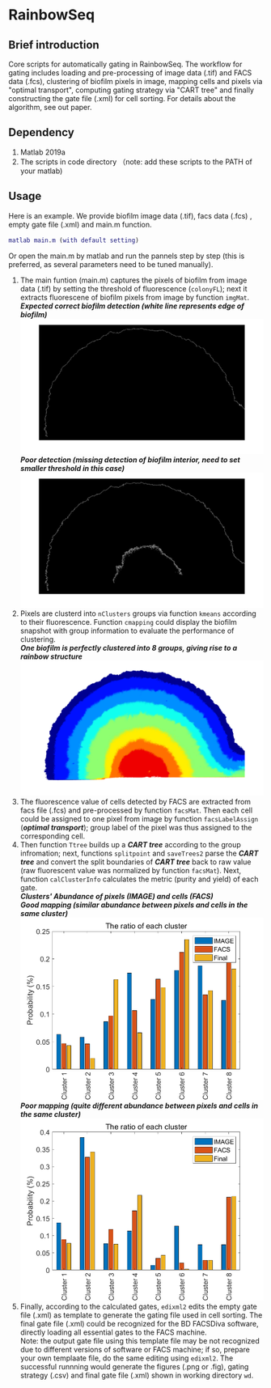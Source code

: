 # RainbowSeq
## Brief introduction
Core scripts for automatically gating in RainbowSeq.
The workflow for gating includes loading and pre-processing of image data (.tif) and FACS data (.fcs), clustering of biofilm pixels in image, mapping cells and pixels via "optimal transport", computing gating strategy via "CART tree" and finally constructing the gate file (.xml) for cell sorting.
For details about the algorithm, see out paper.

## Dependency
1. Matlab 2019a
2. The scripts in code directory （note: add these scripts to the PATH of your matlab)

## Usage 
Here is an example. We provide biofilm image data (.tif), facs data (.fcs) , empty gate file (.xml) and main.m function.
```MATLAB
matlab main.m (with default setting)
```  
Or open the main.m by matlab and run the pannels step by step (this is preferred, as several parameters need to be tuned manually).  

1. The main funtion (main.m) captures the pixels of biofilm from image data (.tif) by setting the threshold of fluorescence (`colonyFL`); next it extracts fluorescene of biofilm pixels from image by function `imgMat`. <br>
***Expected correct biofilm detection (white line represents edge of biofilm)*** <br>
![image](https://github.com/Shenpinggg/RainbowSeq/blob/820b99da07e7ff9d3e09d5a91b7ade2a3e257e4e/Example/image_clustering/Test/colonyEdge.png)
***Poor detection (missing detection of biofilm interior, need to set smaller threshold in this case)***<br>
![image](https://github.com/Shenpinggg/RainbowSeq/blob/820b99da07e7ff9d3e09d5a91b7ade2a3e257e4e/Example/image_clustering/Test/error_detection.png)
2. Pixels are clusterd into `nClusters` groups via function `kmeans` according to their fluorescence. Function `cmapping` could display the biofilm snapshot with group information to evaluate the performance of clustering. <br> ***One biofilm is perfectly clustered into 8 groups, giving rise to a rainbow structure***<br>![image](https://github.com/Shenpinggg/RainbowSeq/blob/820b99da07e7ff9d3e09d5a91b7ade2a3e257e4e/Example/image_clustering/Test/mapping_to_biofilm.png) <br>
3. The fluorescence value of cells detected by FACS are extracted from facs file (.fcs) and pre-processed by function `facsMat`. Then each cell could be assigned to one pixel from image by function `facsLabelAssign` (***optimal transport***); group label of the pixel was thus assigned to the corresponding cell. <br>
4. Then function `Ttree` builds up a ***CART tree*** according to the group infromation; next, functions `splitpoint` and `saveTrees2` parse the ***CART tree*** and convert the split boundaries of ***CART tree*** back to raw value (raw fluorescent value was normalized by function `facsMat`). Next, function `calClusterInfo` calculates the metric (purity and yield) of each gate. <br> 
***Clusters' Abundance of pixels (IMAGE) and cells (FACS)*** <br> 
***Good mapping (similar abundance between pixels and cells in the same cluster)*** <br> ![image](https://github.com/Shenpinggg/RainbowSeq/blob/820b99da07e7ff9d3e09d5a91b7ade2a3e257e4e/Example/facs_clustering/Test/abundance.png)<br>
***Poor mapping (quite different abundance between pixels and cells in the same cluster)***<br> ![image](https://github.com/Shenpinggg/RainbowSeq/blob/820b99da07e7ff9d3e09d5a91b7ade2a3e257e4e/Example/facs_clustering/Test/poor_result.png)<br>
5. Finally, according to the calculated gates, `edixml2` edits the empty gate file (.xml) as template to generate the gating file used in cell sorting. The final gate file (.xml) could be recognized for the BD FACSDiva software, directly loading all essential gates to the FACS machine.<br>
Note: the output gate file using this template file may be not recognized due to different versions of software or FACS machine; if so, prepare your own templaate file, do the same editing using `edixml2`.
The successful runnning would generate the figures (.png or .fig),  gating strategy (.csv) and final gate file (.xml) shown in working directory `wd`.
